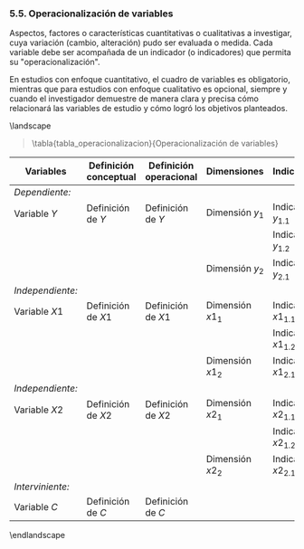 ### 5.5. Operacionalización de variables

Aspectos, factores o características cuantitativas o cualitativas a investigar, 
cuya variación (cambio, alteración) pudo ser evaluada o medida. Cada variable 
debe ser acompañada de un indicador (o indicadores) que permita su "operacionalización".

En estudios con enfoque cuantitativo, el cuadro de variables es obligatorio, mientras 
que para estudios con enfoque cualitativo es opcional, siempre y cuando el investigador 
demuestre de manera clara y precisa cómo relacionará las variables de estudio y 
cómo logró los objetivos planteados.

\landscape

> \tabla{tabla_operacionalizacion}{Operacionalización de variables}

| Variables | Definición conceptual | Definición operacional | Dimensiones | Indicadores
| - | - | - | - | -
| *Dependiente:*
| Variable $Y$ | Definición de $Y$ | Definición de $Y$ | Dimensión $y_1$ | Indicador $y_{1{.}1}$
| | | | | Indicador $y_{1{.}2}$
| | | | Dimensión $y_2$ | Indicador $y_{2{.}1}$
| *Independiente:*
| Variable $X1$ | Definición de $X1$ | Definición de $X1$ | Dimensión $x1_1$ | Indicador $x1_{1{.}1}$
| | | | | Indicador $x1_{1{.}2}$
| | | | Dimensión $x1_2$ | Indicador $x1_{2{.}1}$
| *Independiente:*
| Variable $X2$ | Definición de $X2$ | Definición de $X2$ | Dimensión $x2_1$ | Indicador $x2_{1{.}1}$
| | | | | Indicador $x2_{1{.}2}$
| | | | Dimensión $x2_2$ | Indicador $x2_{2{.}1}$
| *Interviniente:*
| Variable $C$ | Definición de $C$ | Definición de $C$

\endlandscape
